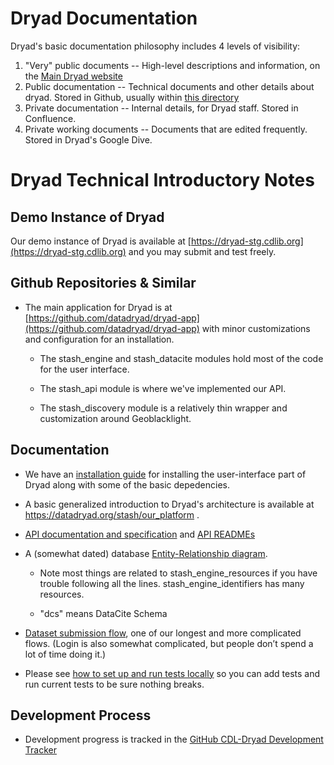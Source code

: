 Dryad Documentation
======================


Dryad's basic documentation philosophy includes 4 levels of
visibility:
1. "Very" public documents -- High-level descriptions and information, on the [Main Dryad website](https://datadryad.org)
2. Public documentation -- Technical documents and other details about dryad. Stored in Github, usually within [this directory](https://github.com/datadryad/dryad-app/tree/main/documentation)
3. Private documentation -- Internal details, for Dryad staff. Stored in Confluence.
4. Private working documents -- Documents that are edited frequently. Stored in Dryad's Google Dive.


# Dryad Technical Introductory Notes  

## Demo Instance of Dryad

Our demo instance of Dryad is available at [https://dryad-stg.cdlib.org](https://dryad-stg.cdlib.org) and you may submit and test freely.

## Github Repositories & Similar

* The main application for Dryad is at [https://github.com/datadryad/dryad-app](https://github.com/datadryad/dryad-app) with minor customizations and configuration for an installation. 

    * The stash_engine and stash_datacite modules hold most of the code for the user interface.

    * The stash_api module is where we've implemented our API.

    * The stash_discovery module is a relatively thin wrapper and customization around Geoblacklight.

## Documentation

* We have an [installation guide](dryad_install.md) for installing the user-interface part of Dryad along with some of the basic depedencies.

* A basic generalized introduction to Dryad's architecture is
  available at https://datadryad.org/stash/our_platform .

* [API documentation and specification](https://datadryad.org/stash/api) and [API READMEs](apis)

* A (somewhat dated) database [Entity-Relationship diagram](other_files/dash_er_2018-06.pdf).

    * Note most things are related to stash_engine_resources if you have trouble following all the lines.  stash_engine_identifiers has many resources.

    * "dcs" means DataCite Schema

* [Dataset submission flow](submission_flow.md), one of our longest and more complicated flows.  (Login is also somewhat complicated, but people don’t spend a lot of time doing it.)

* Please see [how to set up and run tests locally](local_testing_setup.md) so you can add tests and run current tests to be sure nothing breaks.

## Development Process

* Development progress is tracked in the [GitHub CDL-Dryad Development Tracker](https://github.com/datadryad/dryad-product-roadmap/projects)

